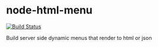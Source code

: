 node-html-menu
==============

[![Build Status](https://travis-ci.org/justingorham/node-html-menu.svg?branch=master)](https://travis-ci.org/justingorham/node-html-menu)

Build server side dynamic menus that render to html or json
